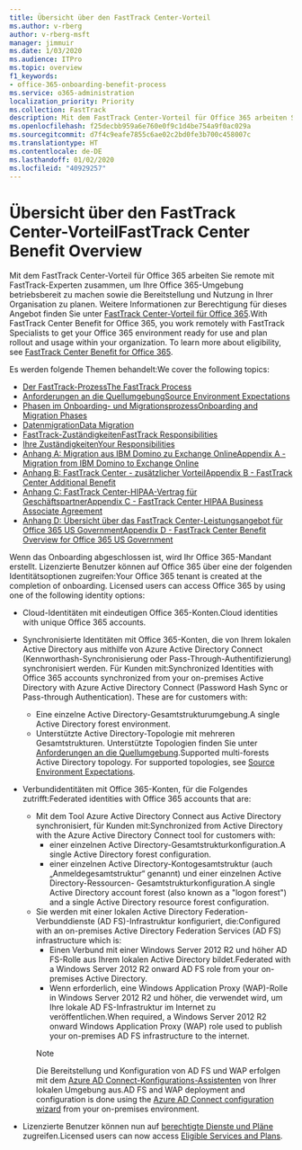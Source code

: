 ```yaml
---
title: Übersicht über den FastTrack Center-Vorteil
ms.author: v-rberg
author: v-rberg-msft
manager: jimmuir
ms.date: 1/03/2020
ms.audience: ITPro
ms.topic: overview
f1_keywords:
- office-365-onboarding-benefit-process
ms.service: o365-administration
localization_priority: Priority
ms.collection: FastTrack
description: Mit dem FastTrack Center-Vorteil für Office 365 arbeiten Sie remote mit FastTrack-Experten zusammen, um Ihre Office 365-Umgebung betriebsbereit zu machen sowie die Bereitstellung und Nutzung in Ihrer Organisation zu planen. Weitere Informationen zur Berechtigung für dieses Angebot finden Sie unter „FastTrack Center-Vorteil für Office 365“.
ms.openlocfilehash: f25decbb959a6e760e0f9c1d4be754a9f0ac029a
ms.sourcegitcommit: d7f4c9eafe7855c6ae02c2bd0fe3b700c458007c
ms.translationtype: HT
ms.contentlocale: de-DE
ms.lasthandoff: 01/02/2020
ms.locfileid: "40929257"
---
```

# <a name="fasttrack-center-benefit-overview"></a><span data-ttu-id="6bebc-104">Übersicht über den FastTrack Center-Vorteil</span><span class="sxs-lookup"><span data-stu-id="6bebc-104">FastTrack Center Benefit Overview</span></span>

<span data-ttu-id="6bebc-p102">Mit dem FastTrack Center-Vorteil für Office 365 arbeiten Sie remote mit FastTrack-Experten zusammen, um Ihre Office 365-Umgebung betriebsbereit zu machen sowie die Bereitstellung und Nutzung in Ihrer Organisation zu planen. Weitere Informationen zur Berechtigung für dieses Angebot finden Sie unter [FastTrack Center-Vorteil für Office 365](O365-fasttrack-benefit-for-office-365.md).</span><span class="sxs-lookup"><span data-stu-id="6bebc-p102">With FastTrack Center Benefit for Office 365, you work remotely with FastTrack Specialists to get your Office 365 environment ready for use and plan rollout and usage within your organization. To learn more about eligibility, see [FastTrack Center Benefit for Office 365](O365-fasttrack-benefit-for-office-365.md).</span></span>
  
<span data-ttu-id="6bebc-107">Es werden folgende Themen behandelt:</span><span class="sxs-lookup"><span data-stu-id="6bebc-107">We cover the following topics:</span></span>
- [<span data-ttu-id="6bebc-108">Der FastTrack-Prozess</span><span class="sxs-lookup"><span data-stu-id="6bebc-108">The FastTrack Process</span></span>](O365-fasttrack-process.md) 
- [<span data-ttu-id="6bebc-109">Anforderungen an die Quellumgebung</span><span class="sxs-lookup"><span data-stu-id="6bebc-109">Source Environment Expectations</span></span>](O365-source-environment-expectations.md)
- [<span data-ttu-id="6bebc-110">Phasen im Onboarding- und Migrationsprozess</span><span class="sxs-lookup"><span data-stu-id="6bebc-110">Onboarding and Migration Phases</span></span>](O365-onboarding-and-migration.md)
- [<span data-ttu-id="6bebc-111">Datenmigration</span><span class="sxs-lookup"><span data-stu-id="6bebc-111">Data Migration</span></span>](O365-data-migration.md)
- [<span data-ttu-id="6bebc-112">FastTrack-Zuständigkeiten</span><span class="sxs-lookup"><span data-stu-id="6bebc-112">FastTrack Responsibilities</span></span>](O365-fasttrack-responsibilities.md)
- [<span data-ttu-id="6bebc-113">Ihre Zuständigkeiten</span><span class="sxs-lookup"><span data-stu-id="6bebc-113">Your Responsibilities</span></span>](O365-your-responsibilities.md) 
- [<span data-ttu-id="6bebc-114">Anhang A: Migration aus IBM Domino zu Exchange Online</span><span class="sxs-lookup"><span data-stu-id="6bebc-114">Appendix A - Migration from IBM Domino to Exchange Online</span></span>](O365-from-ibm-domino-to-exchange-online.md)
- [<span data-ttu-id="6bebc-115">Anhang B: FastTrack Center - zusätzlicher Vorteil</span><span class="sxs-lookup"><span data-stu-id="6bebc-115">Appendix B - FastTrack Center Additional Benefit</span></span>](O365-fasttrack-additional-benefits.md)
- [<span data-ttu-id="6bebc-116">Anhang C: FastTrack Center-HIPAA-Vertrag für Geschäftspartner</span><span class="sxs-lookup"><span data-stu-id="6bebc-116">Appendix C - FastTrack Center HIPAA Business Associate Agreement</span></span>](O365-hipaa-business-associate-agreement.md)
- [<span data-ttu-id="6bebc-117">Anhang D: Übersicht über das FastTrack Center-Leistungsangebot für Office 365 US Government</span><span class="sxs-lookup"><span data-stu-id="6bebc-117">Appendix D - FastTrack Center Benefit Overview for Office 365 US Government</span></span>](US-Gov-appendix-overview.md)
    
<span data-ttu-id="6bebc-p103">Wenn das Onboarding abgeschlossen ist, wird Ihr Office 365-Mandant erstellt. Lizenzierte Benutzer können auf Office 365 über eine der folgenden Identitätsoptionen zugreifen:</span><span class="sxs-lookup"><span data-stu-id="6bebc-p103">Your Office 365 tenant is created at the completion of onboarding. Licensed users can access Office 365 by using one of the following identity options:</span></span>
- <span data-ttu-id="6bebc-120">Cloud-Identitäten mit eindeutigen Office 365-Konten.</span><span class="sxs-lookup"><span data-stu-id="6bebc-120">Cloud identities with unique Office 365 accounts.</span></span>
- <span data-ttu-id="6bebc-p104">Synchronisierte Identitäten mit Office 365-Konten, die von Ihrem lokalen Active Directory aus mithilfe von Azure Active Directory Connect (Kennworthash-Synchronisierung oder Pass-Through-Authentifizierung) synchronisiert werden. Für Kunden mit:</span><span class="sxs-lookup"><span data-stu-id="6bebc-p104">Synchronized Identities with Office 365 accounts synchronized from your on-premises Active Directory with Azure Active Directory Connect (Password Hash Sync or Pass-through Authentication). These are for customers with:</span></span>
  - <span data-ttu-id="6bebc-123">Eine einzelne Active Directory-Gesamtstrukturumgebung.</span><span class="sxs-lookup"><span data-stu-id="6bebc-123">A single Active Directory forest environment.</span></span>
  - <span data-ttu-id="6bebc-p105">Unterstützte Active Directory-Topologie mit mehreren Gesamtstrukturen. Unterstützte Topologien finden Sie unter [Anforderungen an die Quellumgebung](O365-source-environment-expectations.md).</span><span class="sxs-lookup"><span data-stu-id="6bebc-p105">Supported multi-forests Active Directory topology. For supported topologies, see [Source Environment Expectations](O365-source-environment-expectations.md).</span></span>
- <span data-ttu-id="6bebc-126">Verbundidentitäten mit Office 365-Konten, für die Folgendes zutrifft:</span><span class="sxs-lookup"><span data-stu-id="6bebc-126">Federated identities with Office 365 accounts that are:</span></span>
  - <span data-ttu-id="6bebc-127">Mit dem Tool Azure Active Directory Connect aus Active Directory synchronisiert, für Kunden mit:</span><span class="sxs-lookup"><span data-stu-id="6bebc-127">Synchronized from Active Directory with the Azure Active Directory Connect tool for customers with:</span></span>
      - <span data-ttu-id="6bebc-128">einer einzelnen Active Directory-Gesamtstrukturkonfiguration.</span><span class="sxs-lookup"><span data-stu-id="6bebc-128">A single Active Directory forest configuration.</span></span>
      - <span data-ttu-id="6bebc-129">einer einzelnen Active Directory-Kontogesamtstruktur (auch „Anmeldegesamtstruktur“ genannt) und einer einzelnen Active Directory-Ressourcen- Gesamtstrukturkonfiguration.</span><span class="sxs-lookup"><span data-stu-id="6bebc-129">A single Active Directory account forest (also known as a "logon forest") and a single Active Directory resource forest configuration.</span></span>
  - <span data-ttu-id="6bebc-130">Sie werden mit einer lokalen Active Directory Federation-Verbunddienste (AD FS)-Infrastruktur konfiguriert, die:</span><span class="sxs-lookup"><span data-stu-id="6bebc-130">Configured with an on-premises Active Directory Federation Services (AD FS) infrastructure which is:</span></span>
      - <span data-ttu-id="6bebc-131">Einen Verbund mit einer Windows Server 2012 R2 und höher AD FS-Rolle aus Ihrem lokalen Active Directory bildet.</span><span class="sxs-lookup"><span data-stu-id="6bebc-131">Federated with a Windows Server 2012 R2 onward AD FS role from your on-premises Active Directory.</span></span>
      - <span data-ttu-id="6bebc-132">Wenn erforderlich, eine Windows Application Proxy (WAP)-Rolle in Windows Server 2012 R2 und höher, die verwendet wird, um Ihre lokale AD FS-Infrastruktur im Internet zu veröffentlichen.</span><span class="sxs-lookup"><span data-stu-id="6bebc-132">When required, a Windows Server 2012 R2 onward Windows Application Proxy (WAP) role used to publish your on-premises AD FS infrastructure to the internet.</span></span>
    > [!NOTE]
    > <span data-ttu-id="6bebc-133">Die Bereitstellung und Konfiguration von AD FS und WAP erfolgen mit dem [Azure AD Connect-Konfigurations-Assistenten](https://go.microsoft.com/fwlink/?linkid=844794) von Ihrer lokalen Umgebung aus.</span><span class="sxs-lookup"><span data-stu-id="6bebc-133">AD FS and WAP deployment and configuration is done using the [Azure AD Connect configuration wizard](https://go.microsoft.com/fwlink/?linkid=844794) from your on-premises environment.</span></span> 
  
- <span data-ttu-id="6bebc-134">Lizenzierte Benutzer können nun auf [berechtigte Dienste und Pläne](M365-eligible-services-and-plans.md) zugreifen.</span><span class="sxs-lookup"><span data-stu-id="6bebc-134">Licensed users can now access [Eligible Services and Plans](M365-eligible-services-and-plans.md).</span></span>
    

 
